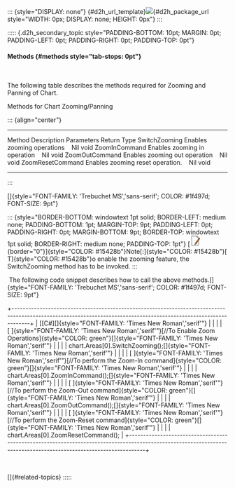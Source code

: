 ::: {style="DISPLAY: none"}
[](ms-xhelp:///?Id=d2h_url_template){#d2h_url_template}![](!package_url!){#d2h_package_url style="WIDTH: 0px; DISPLAY: none; HEIGHT: 0px"}
:::

::::: {.d2h_secondary_topic style="PADDING-BOTTOM: 10pt; MARGIN: 0pt; PADDING-LEFT: 0pt; PADDING-RIGHT: 0pt; PADDING-TOP: 0pt"}
#### Methods {#methods style="tab-stops: 0pt"}

 

The following table describes the methods required for Zooming and Panning of Chart.

Methods for Chart Zooming/Panning

::: {align="center"}
  ------------------ ---------------------------------- ------------ -------------
  Method             Description                        Parameters   Return Type
  SwitchZooming      Enables zooming operations            Nil       void
  ZoomInCommand      Enables zooming in operation          Nil       void
  ZoomOutCommand     Enables zooming out operation         Nil       void
  ZoomResetCommand   Enables zooming reset operation.      Nil       void
  ------------------ ---------------------------------- ------------ -------------
:::

[]{style="FONT-FAMILY: 'Trebuchet MS','sans-serif'; COLOR: #1f497d; FONT-SIZE: 9pt"} 

::: {style="BORDER-BOTTOM: windowtext 1pt solid; BORDER-LEFT: medium none; PADDING-BOTTOM: 1pt; MARGIN-TOP: 9pt; PADDING-LEFT: 0pt; PADDING-RIGHT: 0pt; MARGIN-BOTTOM: 9pt; BORDER-TOP: windowtext 1pt solid; BORDER-RIGHT: medium none; PADDING-TOP: 1pt"}
[![](ImagesExt/image77_1.jpg){border="0"}]{style="COLOR: #15428b"}Note[:]{style="COLOR: #15428b"}[ T]{style="COLOR: #15428b"}o enable the zooming feature, the SwitchZooming method has to be invoked.
:::

 The following code snippet describes how to call the above methods.[]{style="FONT-FAMILY: 'Trebuchet MS','sans-serif'; COLOR: #1f497d; FONT-SIZE: 9pt"}

+------------------------------------------------------------------------------------------------------------------------------------------------------------------+
| \[\[C#\][]{style="FONT-FAMILY: 'Times New Roman','serif'"}                                                                                                       |
|                                                                                                                                                                  |
| [ ]{style="FONT-FAMILY: 'Times New Roman','serif'"}[//To Enable Zoom Operations]{style="COLOR: green"}[]{style="FONT-FAMILY: 'Times New Roman','serif'"}         |
|                                                                                                                                                                  |
| chart.Areas\[0\].SwitchZooming();[]{style="FONT-FAMILY: 'Times New Roman','serif'"}                                                                              |
|                                                                                                                                                                  |
| [ ]{style="FONT-FAMILY: 'Times New Roman','serif'"}[//To perform the Zoom-In command]{style="COLOR: green"}[]{style="FONT-FAMILY: 'Times New Roman','serif'"}    |
|                                                                                                                                                                  |
| chart.Areas\[0\].ZoomInCommand();[]{style="FONT-FAMILY: 'Times New Roman','serif'"}                                                                              |
|                                                                                                                                                                  |
| [ ]{style="FONT-FAMILY: 'Times New Roman','serif'"}[//To perform the Zoom-Out command]{style="COLOR: green"}[]{style="FONT-FAMILY: 'Times New Roman','serif'"}   |
|                                                                                                                                                                  |
| chart.Areas\[0\].ZoomOutCommand();[]{style="FONT-FAMILY: 'Times New Roman','serif'"}                                                                             |
|                                                                                                                                                                  |
| [ ]{style="FONT-FAMILY: 'Times New Roman','serif'"}[//To perform the Zoom-Reset command]{style="COLOR: green"}[]{style="FONT-FAMILY: 'Times New Roman','serif'"} |
|                                                                                                                                                                  |
| chart.Areas\[0\].ZoomResetCommand();                                                                                                                             |
+------------------------------------------------------------------------------------------------------------------------------------------------------------------+

 

[]{#related-topics}
:::::
